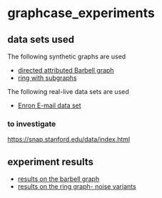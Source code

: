 # graphcase_experiments

## data sets used
The following synthetic graphs are used

- [directed attributed Barbell graph](graphcase_experiments/graphs/barbellgraphs/barbell.md)
- [ring with subgraphs](graphcase_experiments/graphs/ring_graph/ring.md)

The following real-live data sets are used
- [Enron E-mail data set](graphcase_experiments/graphs/enron/enron.md)

### to investigate
https://snap.stanford.edu/data/index.html

## experiment results

- [results on the barbell graph](graphcase_experiments/experiments/results/barbell_exp.md)
- [results on the ring graph- noise variants](graphcase_experiments/experiments/results/ring_all.md)

